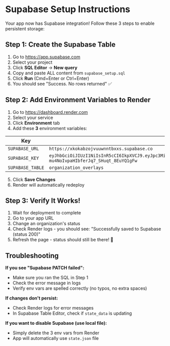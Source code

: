 # Supabase Setup Instructions

Your app now has Supabase integration! Follow these 3 steps to enable persistent storage:

## Step 1: Create the Supabase Table

1. Go to https://app.supabase.com
2. Select your project
3. Click **SQL Editor** → **New query**
4. Copy and paste ALL content from `supabase_setup.sql`
5. Click **Run** (Cmd+Enter or Ctrl+Enter)
6. You should see "Success. No rows returned" ✅

## Step 2: Add Environment Variables to Render

1. Go to https://dashboard.render.com
2. Select your service
3. Click **Environment** tab
4. Add these **3** environment variables:

| Key | Value |
|-----|-------|
| `SUPABASE_URL` | `https://xkokabzojvuuwnntbxxs.supabase.co` |
| `SUPABASE_KEY` | `eyJhbGciOiJIUzI1NiIsInR5cCI6IkpXVCJ9.eyJpc3MiOiJzdXBhYmFzZSIsInJlZiI6Inhrb2thYnpvanZ1dXdubnRieHhzIiwicm9sZSI6ImFub24iLCJpYXQiOjE3NjE5MDY2MTcsImV4cCI6MjA3NzQ4MjYxN30.jMy7J_tR-mu4NoIvpaHIbferJq7_SHuqt_8EuYQ1gFw` |
| `SUPABASE_TABLE` | `organization_overlays` |

5. Click **Save Changes**
6. Render will automatically redeploy

## Step 3: Verify It Works!

1. Wait for deployment to complete
2. Go to your app URL
3. Change an organization's status
4. Check Render logs - you should see: "Successfully saved to Supabase (status 200)"
5. Refresh the page - status should still be there! 🎉

## Troubleshooting

**If you see "Supabase PATCH failed":**
- Make sure you ran the SQL in Step 1
- Check the error message in logs
- Verify env vars are spelled correctly (no typos, no extra spaces)

**If changes don't persist:**
- Check Render logs for error messages
- In Supabase Table Editor, check if `state_data` is updating

**If you want to disable Supabase (use local file):**
- Simply delete the 3 env vars from Render
- App will automatically use `state.json` file

